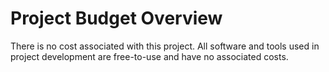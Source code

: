 # Project Budget Overview

There is no cost associated with this project. All software and tools used in project development are free-to-use and have no associated costs.
